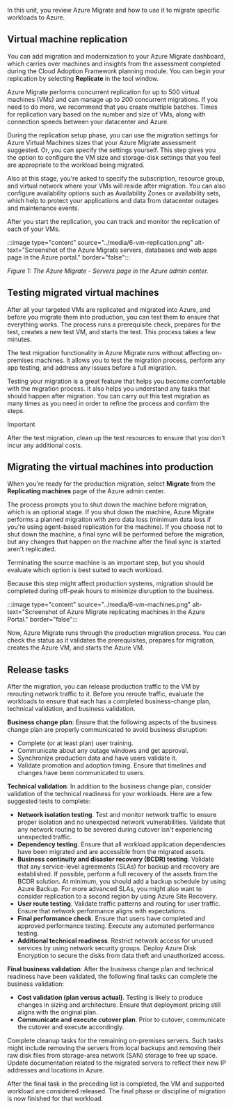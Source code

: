 In this unit, you review Azure Migrate and how to use it to migrate specific workloads to Azure.

## Virtual machine replication

You can add migration and modernization to your Azure Migrate dashboard, which carries over machines and insights from the assessment completed during the Cloud Adoption Framework planning module. You can begin your replication by selecting **Replicate** in the tool window.

Azure Migrate performs concurrent replication for up to 500 virtual machines (VMs) and can manage up to 200 concurrent migrations. If you need to do more, we recommend that you create multiple batches. Times for replication vary based on the number and size of VMs, along with connection speeds between your datacenter and Azure.

During the replication setup phase, you can use the migration settings for Azure Virtual Machines sizes that your Azure Migrate assessment suggested. Or, you can specify the settings yourself. This step gives you the option to configure the VM size and storage-disk settings that you feel are appropriate to the workload being migrated.

Also at this stage, you're asked to specify the subscription, resource group, and virtual network where your VMs will reside after migration. You can also configure availability options such as Availability Zones or availability sets, which help to protect your applications and data from datacenter outages and maintenance events.

After you start the replication, you can track and monitor the replication of each of your VMs.

:::image type="content" source="../media/6-vm-replication.png" alt-text="Screenshot of the Azure Migrate servers, databases and web apps page in the Azure portal." border="false":::

*Figure 1: The Azure Migrate - Servers page in the Azure admin center.*

## Testing migrated virtual machines

After all your targeted VMs are replicated and migrated into Azure, and before you migrate them into production, you can test them to ensure that everything works. The process runs a prerequisite check, prepares for the test, creates a new test VM, and starts the test. This process takes a few minutes.

The test migration functionality in Azure Migrate runs without affecting on-premises machines. It allows you to test the migration process, perform any app testing, and address any issues before a full migration.

Testing your migration is a great feature that helps you become comfortable with the migration process. It also helps you understand any tasks that should happen after migration. You can carry out this test migration as many times as you need in order to refine the process and confirm the steps.

> [!IMPORTANT]
> After the test migration, clean up the test resources to ensure that you don't incur any additional costs.

## Migrating the virtual machines into production

When you're ready for the production migration, select **Migrate** from the **Replicating machines** page of the Azure admin center.

The process prompts you to shut down the machine before migration, which is an optional stage. If you shut down the machine, Azure Migrate performs a planned migration with zero data loss (minimum data loss if you're using agent-based replication for the machine). If you choose not to shut down the machine, a final sync will be performed before the migration, but any changes that happen on the machine after the final sync is started aren't replicated.

Terminating the source machine is an important step, but you should evaluate which option is best suited to each workload.

Because this step might affect production systems, migration should be completed during off-peak hours to minimize disruption to the business.

:::image type="content" source="../media/6-vm-machines.png" alt-text="Screenshot of Azure Migrate replicating machines in the Azure Portal." border="false":::

Now, Azure Migrate runs through the production migration process. You can check the status as it validates the prerequisites, prepares for migration, creates the Azure VM, and starts the Azure VM.

## Release tasks

After the migration, you can release production traffic to the VM by rerouting network traffic to it. Before you reroute traffic, evaluate the workloads to ensure that each has a completed business-change plan, technical validation, and business validation.

**Business change plan**: Ensure that the following aspects of the business change plan are properly communicated to avoid business disruption:

- Complete (or at least plan) user training.
- Communicate about any outage windows and get approval.
- Synchronize production data and have users validate it.
- Validate promotion and adoption timing. Ensure that timelines and changes have been communicated to users.

**Technical validation**: In addition to the business change plan, consider validation of the technical readiness for your workloads. Here are a few suggested tests to complete:

- **Network isolation testing**. Test and monitor network traffic to ensure proper isolation and no unexpected network vulnerabilities. Validate that any network routing to be severed during cutover isn't experiencing unexpected traffic.
- **Dependency testing**. Ensure that all workload application dependencies have been migrated and are accessible from the migrated assets.
- **Business continuity and disaster recovery (BCDR) testing**. Validate that any service-level agreements (SLAs) for backup and recovery are established. If possible, perform a full recovery of the assets from the BCDR solution. At minimum, you should add a backup schedule by using Azure Backup. For more advanced SLAs, you might also want to consider replication to a second region by using Azure Site Recovery.
- **User route testing**. Validate traffic patterns and routing for user traffic. Ensure that network performance aligns with expectations.
- **Final performance check**. Ensure that users have completed and approved performance testing. Execute any automated performance testing.
- **Additional technical readiness**. Restrict network access for unused services by using network security groups. Deploy Azure Disk Encryption to secure the disks from data theft and unauthorized access.

**Final business validation**: After the business change plan and technical readiness have been validated, the following final tasks can complete the business validation:

- **Cost validation (plan versus actual)**. Testing is likely to produce changes in sizing and architecture. Ensure that deployment pricing still aligns with the original plan.
- **Communicate and execute cutover plan**. Prior to cutover, communicate the cutover and execute accordingly.

Complete cleanup tasks for the remaining on-premises servers. Such tasks might include removing the servers from local backups and removing their raw disk files from storage-area network (SAN) storage to free up space. Update documentation related to the migrated servers to reflect their new IP addresses and locations in Azure.

After the final task in the preceding list is completed, the VM and supported workload are considered released. The final phase or discipline of migration is now finished for that workload.
